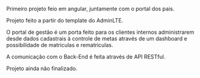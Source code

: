 Primeiro projeto feio em angular, juntamente com o portal dos pais.

Projeto feito a partir do template do AdminLTE.

O portal de gestão é um porta feito para os clientes internos administrarem desde dados cadastrais à controle de metas através de um dashboard e possibilidade de matriculas e rematriculas.

A comunicação com o Back-End é feita através de API RESTful.

Projeto ainda não finalizado.
